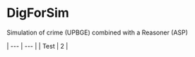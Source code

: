 # DigForSim

Simulation of crime (UPBGE) combined with a Reasoner (ASP)

| --- | --- |
| Test | 2 |
